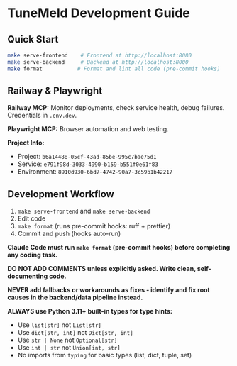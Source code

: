 # TuneMeld Development Guide

## Quick Start

```bash
make serve-frontend    # Frontend at http://localhost:8080
make serve-backend     # Backend at http://localhost:8000
make format           # Format and lint all code (pre-commit hooks)
```

## Railway & Playwright

**Railway MCP:** Monitor deployments, check service health, debug failures. Credentials in `.env.dev`.

**Playwright MCP:** Browser automation and web testing.

**Project Info:**

- Project: `b6a14488-05cf-43ad-85be-995c7bae75d1`
- Service: `e791f98d-3033-4990-b159-b551f0e61f83`
- Environment: `8910d930-6bd7-4742-90a7-3c59b1b42217`

## Development Workflow

1. `make serve-frontend` and `make serve-backend`
2. Edit code
3. `make format` (runs pre-commit hooks: ruff + prettier)
4. Commit and push (hooks auto-run)

**Claude Code must run `make format` (pre-commit hooks) before completing any coding task.**

**DO NOT ADD COMMENTS unless explicitly asked. Write clean, self-documenting code.**

**NEVER add fallbacks or workarounds as fixes - identify and fix root causes in the backend/data pipeline instead.**

**ALWAYS use Python 3.11+ built-in types for type hints:**

- Use `list[str]` not `List[str]`
- Use `dict[str, int]` not `Dict[str, int]`
- Use `str | None` not `Optional[str]`
- Use `int | str` not `Union[int, str]`
- No imports from `typing` for basic types (list, dict, tuple, set)
